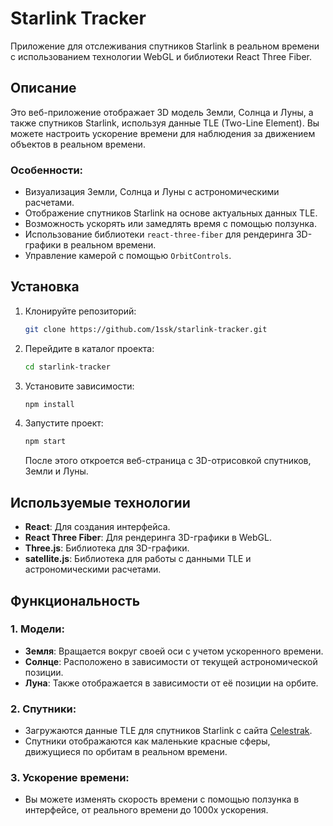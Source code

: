 # Starlink Tracker

Приложение для отслеживания спутников Starlink в реальном времени с использованием технологии WebGL и библиотеки React Three Fiber.

## Описание

Это веб-приложение отображает 3D модель Земли, Солнца и Луны, а также спутников Starlink, используя данные TLE (Two-Line Element). Вы можете настроить ускорение времени для наблюдения за движением объектов в реальном времени. 

### Особенности:
- Визуализация Земли, Солнца и Луны с астрономическими расчетами.
- Отображение спутников Starlink на основе актуальных данных TLE.
- Возможность ускорять или замедлять время с помощью ползунка.
- Использование библиотеки `react-three-fiber` для рендеринга 3D-графики в реальном времени.
- Управление камерой с помощью `OrbitControls`.

## Установка

1. Клонируйте репозиторий:

   ```bash
   git clone https://github.com/1ssk/starlink-tracker.git
   ```

2. Перейдите в каталог проекта:

   ```bash
   cd starlink-tracker
   ```

3. Установите зависимости:

   ```bash
   npm install
   ```

4. Запустите проект:

   ```bash
   npm start
   ```

   После этого откроется веб-страница с 3D-отрисовкой спутников, Земли и Луны.

## Используемые технологии

- **React**: Для создания интерфейса.
- **React Three Fiber**: Для рендеринга 3D-графики в WebGL.
- **Three.js**: Библиотека для 3D-графики.
- **satellite.js**: Библиотека для работы с данными TLE и астрономическими расчетами.

## Функциональность

### 1. Модели:
- **Земля**: Вращается вокруг своей оси с учетом ускоренного времени.
- **Солнце**: Расположено в зависимости от текущей астрономической позиции.
- **Луна**: Также отображается в зависимости от её позиции на орбите.

### 2. Спутники:
- Загружаются данные TLE для спутников Starlink с сайта [Celestrak](https://celestrak.org/).
- Спутники отображаются как маленькие красные сферы, движущиеся по орбитам в реальном времени.

### 3. Ускорение времени:
- Вы можете изменять скорость времени с помощью ползунка в интерфейсе, от реального времени до 1000x ускорения.

